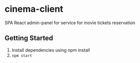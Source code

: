 # cinema-client
SPA React admin-panel for service for movie tickets reservation

## Getting Started

1. Install dependencies using npm install
2. `npm start`
